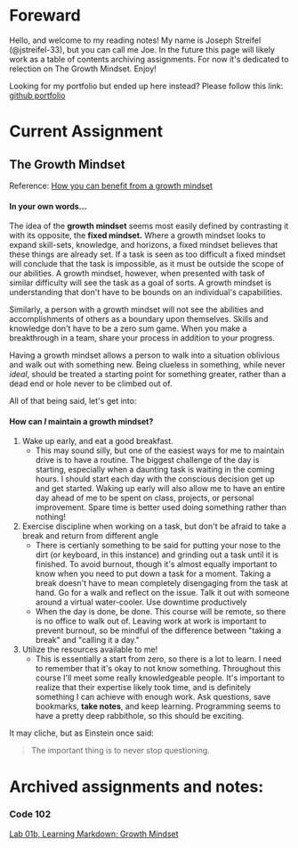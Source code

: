 # Foreward
Hello, and welcome to my reading notes! My name is Joseph Streifel (@jstreifel-33), but you can call me Joe. In the future this page will likely work as a table of contents archiving assignments. For now it's dedicated to relection on The Growth Mindset. Enjoy!

Looking for my portfolio but ended up here instead?
Please follow this link: [github portfolio](https://jstreifel-33.github.io)

# Current Assignment

## The Growth Mindset
Reference: [How you can benefit from a growth mindset](https://www.atlassian.com/blog/inside-atlassian/growth-mindset)

#### In your own words...
The idea of the **growth mindset** seems most easily defined by contrasting it with its opposite, the **fixed mindset.** Where a growth mindset looks to expand skill-sets, knowledge, and horizons, a fixed mindset believes that these things are already set. If a task is seen as too difficult a fixed mindset will conclude that the task is impossible, as it must be outside the scope of our abilities. A growth mindset, however, when presented with task of similar difficulty will see the task as a goal of sorts. A growth mindset is understanding that don't have to be bounds on an individual's capabilities.

Similarly, a person with a growth mindset will not see the abilities and accomplishments of others as a boundary upon themselves. Skills and knowledge don't have to be a zero sum game. When you make a breakthrough in a team, share your process in addition to your progress.

Having a growth mindset allows a person to walk into a situation oblivious and walk out with something new. Being clueless in something, while never *ideal*, should be treated a starting point for something greater, rather than a dead end or hole never to be climbed out of.

All of that being said, let's get into:

#### How can *I* maintain a growth mindset?
1. Wake up early, and eat a good breakfast.
   - This may sound silly, but one of the easiest ways for me to maintain drive is to have a routine. The biggest challenge of the day is starting, especially when a daunting task is waiting in the coming hours. I should start each day with the conscious decision get up and get started. Waking up early will also allow me to have an entire day ahead of me to be spent on class, projects, or personal improvement. Spare time is better used doing something rather than nothing!
2. Exercise discipline when working on a task, but don't be afraid to take a break and return from different angle
   - There is certianly something to be said for putting your nose to the dirt (or keyboard, in this instance) and grinding out a task until it is finished. To avoid burnout, though it's almost equally important to know when you need to put down a task for a moment. Taking a break doesn't have to mean completely disengaging from the task at hand. Go for a walk and reflect on the issue. Talk it out with someone around a virtual water-cooler. Use downtime productively
   - When the day is done, be done. This course will be remote, so there is no office to walk out of. Leaving work at work is important to prevent burnout, so be mindful of the difference between "taking a break" and "calling it a day."
3. Utilize the resources available to me!
   - This is essentially a start from zero, so there is a lot to learn. I need to remember that it's okay to not know something. Throughout this course I'll meet some really knowledgeable people. It's important to realize that their expertise likely took time, and is definitely something I can achieve with enough work. Ask questions, save bookmarks, **take notes**, and keep learning. Programming seems to have a pretty deep rabbithole, so this should be exciting.
   
It may cliche, but as Einstein once said:

>The important thing is to never stop questioning.
   

# Archived assignments and notes:
### Code 102
[Lab 01b, Learning Markdown: Growth Mindset](/archive/growth_mindset.md)
